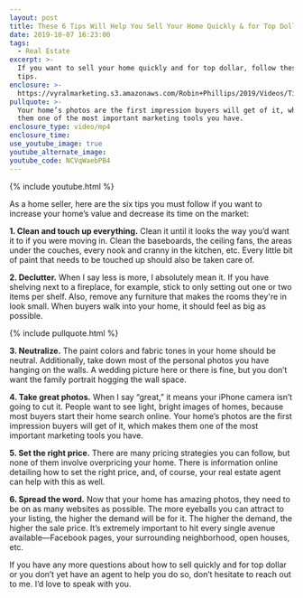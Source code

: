 ```yaml
---
layout: post
title: These 6 Tips Will Help You Sell Your Home Quickly & for Top Dollar
date: 2019-10-07 16:23:00
tags:
  - Real Estate
excerpt: >-
  If you want to sell your home quickly and for top dollar, follow these six
  tips.
enclosure: >-
  https://vyralmarketing.s3.amazonaws.com/Robin+Phillips/2019/Videos/Tips+to+Sell+Your+Home+Fast.mp4
pullquote: >-
  Your home’s photos are the first impression buyers will get of it, which makes
  them one of the most important marketing tools you have.
enclosure_type: video/mp4
enclosure_time:
use_youtube_image: true
youtube_alternate_image:
youtube_code: NCVqWaebPB4
---
```


{% include youtube.html %}

As a home seller, here are the six tips you must follow if you want to increase your home’s value and decrease its time on the market:

**1\. Clean and touch up everything.** Clean it until it looks the way you’d want it to if you were moving in. Clean the baseboards, the ceiling fans, the areas under the couches, every nook and cranny in the kitchen, etc. Every little bit of paint that needs to be touched up should also be taken care of.&nbsp;

**2\. Declutter.** When I say less is more, I absolutely mean it. If you have shelving next to a fireplace, for example, stick to only setting out one or two items per shelf. Also, remove any furniture that makes the rooms they're in look small. When buyers walk into your home, it should feel as big as possible.&nbsp;

{% include pullquote.html %}

**3\. Neutralize.** The paint colors and fabric tones in your home should be neutral. Additionally, take down most of the personal photos you have hanging on the walls. A wedding picture here or there is fine, but you don’t want the family portrait hogging the wall space.&nbsp;

**4\. Take great photos.** When I say “great,” it means your iPhone camera isn’t going to cut it. People want to see light, bright images of homes, because most buyers start their home search online. Your home’s photos are the first impression buyers will get of it, which makes them one of the most important marketing tools you have.&nbsp;

**5\. Set the right price.** There are many pricing strategies you can follow, but none of them involve overpricing your home. There is information online detailing how to set the right price, and, of course, your real estate agent can help with this as well.&nbsp;

**6\. Spread the word.** Now that your home has amazing photos, they need to be on as many websites as possible. The more eyeballs you can attract to your listing, the higher the demand will be for it. The higher the demand, the higher the sale price. It’s extremely important to hit every single avenue available—Facebook pages, your surrounding neighborhood, open houses, etc.&nbsp;

If you have any more questions about how to sell quickly and for top dollar or you don’t yet have an agent to help you do so, don’t hesitate to reach out to me. I’d love to speak with you.<br>&nbsp;

&nbsp;